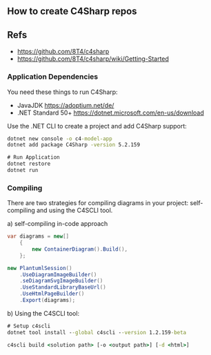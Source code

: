 
## How to create  C4Sharp repos


## Refs
- https://github.com/8T4/c4sharp
- https://github.com/8T4/c4sharp/wiki/Getting-Started


 
### Application Dependencies
You need these things to run C4Sharp:

- JavaJDK https://adoptium.net/de/
- .NET Standard 50+  https://dotnet.microsoft.com/en-us/download


Use the .NET CLI to create a project and add C4Sharp support:
```cmd
dotnet new console -o c4-model-app
dotnet add package C4Sharp -version 5.2.159

# Run Application
dotnet restore
dotnet run
```

### Compiling
There are two strategies for compiling diagrams in your project: self-compiling and using the C4SCLI tool.

a) self-compiling in-code approach
```c#
var diagrams = new[]
    {
        new ContainerDiagram().Build(),
    };

new PlantumlSession()
    .UseDiagramImageBuilder()
    .seDiagramSvgImageBuilder()
    .UseStandardLibraryBaseUrl()
    .UseHtmlPageBuilder()
    .Export(diagrams);
```

b) Using the C4SCLI tool:
```cmd
# Setup c4scli
dotnet tool install --global c4scli --version 1.2.159-beta

c4scli build <solution path> [-o <output path>] [-d <html>]
```